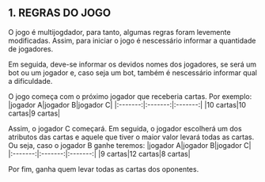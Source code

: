 ## 1. REGRAS DO JOGO
O jogo é multijogdador, para tanto, algumas regras foram levemente modificadas. Assim, para iniciar o jogo é nescessário informar a quantidade de jogadores.

Em seguida, deve-se informar os devidos nomes dos jogadores, se será um bot ou um jogador e, caso seja um bot, também é nescessário informar qual a dificuldade.

O jogo começa com o próximo jogador que receberia cartas. Por exemplo:
|jogador A|jogador B|jogador C|
|:-------:|:-------:|:-------:|
|10 cartas|10 cartas|9  cartas|

Assim, o jogador C começará. Em seguida, o jogador escolherá um dos atributos das cartas e aquele que tiver o maior valor levará todas as cartas. Ou seja, caso o jogador B ganhe teremos:
|jogador A|jogador B|jogador C|
|:-------:|:-------:|:-------:|
|9  cartas|12 cartas|8  cartas|

Por fim, ganha quem levar todas as cartas dos oponentes.
